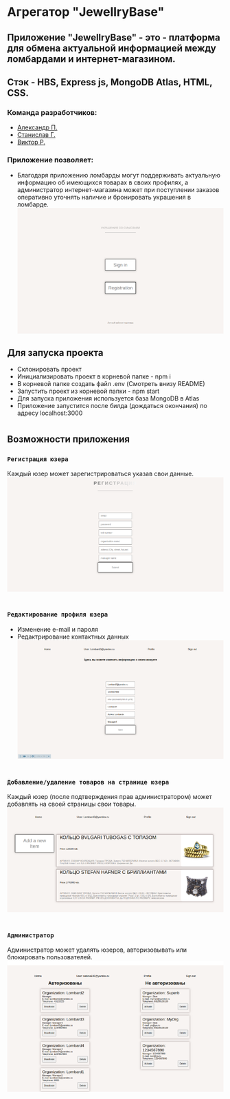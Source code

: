 # Агрегатор "JewellryBase"
## Приложение "JewellryBase" - это - платформа для обмена актуальной информацией между ломбардами и интернет-магазином.
## Стэк - HBS, Express js, MongoDB Atlas, HTML, CSS.
### Команда разработчиков:
- [Александр П.](https://github.com/PapakhinAV)
- [Станислав Г.](https://github.com/stangrishin)
- [Виктор Р.](https://github.com/Vict0rFrosta)

### Приложение позволяет:
- Благодаря приложению ломбарды могут поддерживать актуальную информацию об имеющихся товарах в своих профилях, а администратор интернет-магазина может при поступлении заказов оперативно уточнять наличие и бронировать украшения в ломбарде.
![screenshot](img/Auth.png)

## Для запуска проекта
- Склонировать проект
- Инициализировать проект в корневой папке - npm i
- В корневой папке создать файл .env (Смотреть внизу README)
- Запустить проект из корневой папки - npm start
- Для запуска приложения используется база MongoDB в Atlas
- Приложение запустится после билда (дождаться окончания) по адресу localhost:3000
#
## Возможности приложения
### `Регистрация юзера`
Каждый юзер может зарегистрироваться указав свои данные.
![screenshot](img/Reg.png)
#
### `Редактирование профиля юзера`
- Изменение e-mail и пароля
- Редактрирование контактных данных
![screenshot](img/userEdit.png)
#
### `Добавление/удаление товаров на странице юзера`
Каждый юзер (после подтверждения прав администратором) может добавлять на своей страницы свои товары.
![screenshot](img/userPage.png)

#
### `Администратор`
Администратор может удалять юзеров, авторизовывать или блокировать пользователей.
![screenshot](img/Admin.png)

